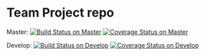 # Team Project repo


Master: 
[![Build Status on Master](https://travis-ci.com/gcivil-nyu-org/fall2019-cs-gy-6063-team-one.svg?token=amzqTtkAvZH6KRzygZox&branch=master)](https://travis-ci.com/gcivil-nyu-org/fall2019-cs-gy-6063-team-one)
[![Coverage Status on Master](https://coveralls.io/repos/github/gcivil-nyu-org/fall2019-cs-gy-6063-team-one/badge.svg?branch=master&service=github)](https://coveralls.io/github/gcivil-nyu-org/fall2019-cs-gy-6063-team-one?branch=master&service=github)

Develop: 
[![Build Status on Develop](https://travis-ci.com/gcivil-nyu-org/fall2019-cs-gy-6063-team-one.svg?token=amzqTtkAvZH6KRzygZox&branch=develop)](https://travis-ci.com/gcivil-nyu-org/fall2019-cs-gy-6063-team-one)
[![Coverage Status on Develop](https://coveralls.io/repos/github/gcivil-nyu-org/fall2019-cs-gy-6063-team-one/badge.svg?branch=develop&service=github)](https://coveralls.io/github/gcivil-nyu-org/fall2019-cs-gy-6063-team-one?branch=develop&service=github)
